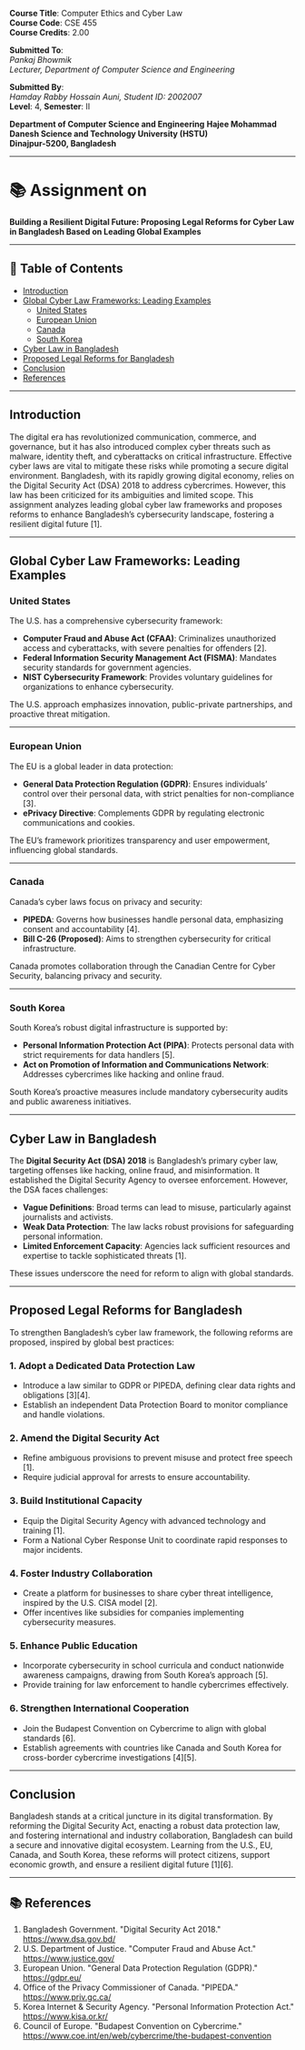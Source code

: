 
**Course Title**: Computer Ethics and Cyber Law  
**Course Code**: CSE 455  
**Course Credits**: 2.00  

**Submitted To**: <br>
*Pankaj Bhowmik*<br>
*Lecturer, Department of Computer Science and Engineering*<br>

**Submitted By**: <br>
*Hamday Rabby Hossain Auni, Student ID: 2002007* <br>
**Level**: 4, **Semester**: II <br>  

**Department of Computer Science and Engineering** 
**Hajee Mohammad Danesh Science and Technology University (HSTU)**  
**Dinajpur-5200, Bangladesh**  

---

# 📚 Assignment on  
**Building a Resilient Digital Future: Proposing Legal Reforms for Cyber Law in Bangladesh Based on Leading Global Examples**

---

## 📌 Table of Contents

- [Introduction](#introduction)  
- [Global Cyber Law Frameworks: Leading Examples](#global-cyber-law-frameworks-leading-examples)  
  - [United States](#united-states)  
  - [European Union](#european-union)  
  - [Canada](#canada)  
  - [South Korea](#south-korea)  
- [Cyber Law in Bangladesh](#cyber-law-in-bangladesh)  
- [Proposed Legal Reforms for Bangladesh](#proposed-legal-reforms-for-bangladesh)  
- [Conclusion](#conclusion)  
- [References](#references)  

---

## Introduction

The digital era has revolutionized communication, commerce, and governance, but it has also introduced complex cyber threats such as malware, identity theft, and cyberattacks on critical infrastructure. Effective cyber laws are vital to mitigate these risks while promoting a secure digital environment. Bangladesh, with its rapidly growing digital economy, relies on the Digital Security Act (DSA) 2018 to address cybercrimes. However, this law has been criticized for its ambiguities and limited scope. This assignment analyzes leading global cyber law frameworks and proposes reforms to enhance Bangladesh’s cybersecurity landscape, fostering a resilient digital future [1].

---

## Global Cyber Law Frameworks: Leading Examples

### United States

The U.S. has a comprehensive cybersecurity framework:

- **Computer Fraud and Abuse Act (CFAA)**: Criminalizes unauthorized access and cyberattacks, with severe penalties for offenders [2].  
- **Federal Information Security Management Act (FISMA)**: Mandates security standards for government agencies.  
- **NIST Cybersecurity Framework**: Provides voluntary guidelines for organizations to enhance cybersecurity.  

The U.S. approach emphasizes innovation, public-private partnerships, and proactive threat mitigation.

---

### European Union

The EU is a global leader in data protection:

- **General Data Protection Regulation (GDPR)**: Ensures individuals’ control over their personal data, with strict penalties for non-compliance [3].  
- **ePrivacy Directive**: Complements GDPR by regulating electronic communications and cookies.  

The EU’s framework prioritizes transparency and user empowerment, influencing global standards.

---

### Canada

Canada’s cyber laws focus on privacy and security:

- **PIPEDA**: Governs how businesses handle personal data, emphasizing consent and accountability [4].  
- **Bill C-26 (Proposed)**: Aims to strengthen cybersecurity for critical infrastructure.  

Canada promotes collaboration through the Canadian Centre for Cyber Security, balancing privacy and security.

---

### South Korea

South Korea’s robust digital infrastructure is supported by:

- **Personal Information Protection Act (PIPA)**: Protects personal data with strict requirements for data handlers [5].  
- **Act on Promotion of Information and Communications Network**: Addresses cybercrimes like hacking and online fraud.  

South Korea’s proactive measures include mandatory cybersecurity audits and public awareness initiatives.

---

## Cyber Law in Bangladesh

The **Digital Security Act (DSA) 2018** is Bangladesh’s primary cyber law, targeting offenses like hacking, online fraud, and misinformation. It established the Digital Security Agency to oversee enforcement. However, the DSA faces challenges:

- **Vague Definitions**: Broad terms can lead to misuse, particularly against journalists and activists.  
- **Weak Data Protection**: The law lacks robust provisions for safeguarding personal information.  
- **Limited Enforcement Capacity**: Agencies lack sufficient resources and expertise to tackle sophisticated threats [1].  

These issues underscore the need for reform to align with global standards.

---

## Proposed Legal Reforms for Bangladesh

To strengthen Bangladesh’s cyber law framework, the following reforms are proposed, inspired by global best practices:

### 1. Adopt a Dedicated Data Protection Law

- Introduce a law similar to GDPR or PIPEDA, defining clear data rights and obligations [3][4].  
- Establish an independent Data Protection Board to monitor compliance and handle violations.  

### 2. Amend the Digital Security Act

- Refine ambiguous provisions to prevent misuse and protect free speech [1].  
- Require judicial approval for arrests to ensure accountability.  

### 3. Build Institutional Capacity

- Equip the Digital Security Agency with advanced technology and training [1].  
- Form a National Cyber Response Unit to coordinate rapid responses to major incidents.  

### 4. Foster Industry Collaboration

- Create a platform for businesses to share cyber threat intelligence, inspired by the U.S. CISA model [2].  
- Offer incentives like subsidies for companies implementing cybersecurity measures.  

### 5. Enhance Public Education

- Incorporate cybersecurity in school curricula and conduct nationwide awareness campaigns, drawing from South Korea’s approach [5].  
- Provide training for law enforcement to handle cybercrimes effectively.  

### 6. Strengthen International Cooperation

- Join the Budapest Convention on Cybercrime to align with global standards [6].  
- Establish agreements with countries like Canada and South Korea for cross-border cybercrime investigations [4][5].  

---

## Conclusion

Bangladesh stands at a critical juncture in its digital transformation. By reforming the Digital Security Act, enacting a robust data protection law, and fostering international and industry collaboration, Bangladesh can build a secure and innovative digital ecosystem. Learning from the U.S., EU, Canada, and South Korea, these reforms will protect citizens, support economic growth, and ensure a resilient digital future [1][6].

---

## 📚 References

1. Bangladesh Government. "Digital Security Act 2018." https://www.dsa.gov.bd/  
2. U.S. Department of Justice. "Computer Fraud and Abuse Act." https://www.justice.gov/  
3. European Union. "General Data Protection Regulation (GDPR)." https://gdpr.eu/  
4. Office of the Privacy Commissioner of Canada. "PIPEDA." https://www.priv.gc.ca/  
5. Korea Internet & Security Agency. "Personal Information Protection Act." https://www.kisa.or.kr/  
6. Council of Europe. "Budapest Convention on Cybercrime." https://www.coe.int/en/web/cybercrime/the-budapest-convention  
